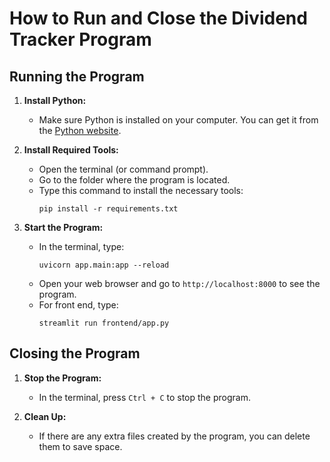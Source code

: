 # How to Run and Close the Dividend Tracker Program

## Running the Program

1. **Install Python:**
   - Make sure Python is installed on your computer. You can get it from the [Python website](https://www.python.org/downloads/).

2. **Install Required Tools:**
   - Open the terminal (or command prompt).
   - Go to the folder where the program is located.
   - Type this command to install the necessary tools:
     ```
     pip install -r requirements.txt
     ```

3. **Start the Program:**
   - In the terminal, type:
     ```
     uvicorn app.main:app --reload
     ```
   - Open your web browser and go to `http://localhost:8000` to see the program.
   - For front end, type:
     ```
     streamlit run frontend/app.py
     ```
     

## Closing the Program

1. **Stop the Program:**
   - In the terminal, press `Ctrl + C` to stop the program.

2. **Clean Up:**
   - If there are any extra files created by the program, you can delete them to save space.